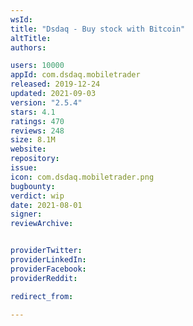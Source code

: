 ```yaml
---
wsId: 
title: "Dsdaq - Buy stock with Bitcoin"
altTitle: 
authors:

users: 10000
appId: com.dsdaq.mobiletrader
released: 2019-12-24
updated: 2021-09-03
version: "2.5.4"
stars: 4.1
ratings: 470
reviews: 248
size: 8.1M
website: 
repository: 
issue: 
icon: com.dsdaq.mobiletrader.png
bugbounty: 
verdict: wip
date: 2021-08-01
signer: 
reviewArchive:


providerTwitter: 
providerLinkedIn: 
providerFacebook: 
providerReddit: 

redirect_from:

---
```



